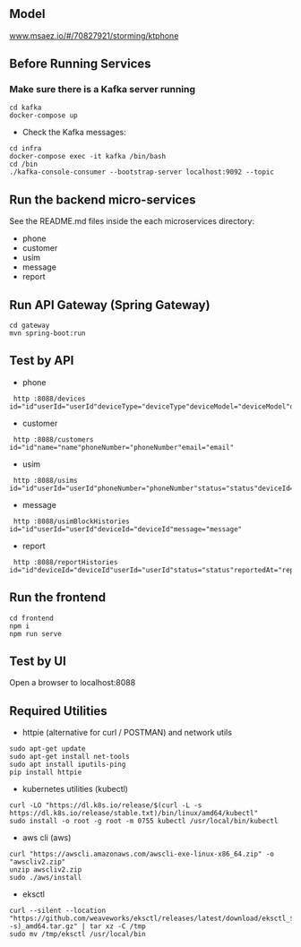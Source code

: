 # 

## Model
www.msaez.io/#/70827921/storming/ktphone

## Before Running Services
### Make sure there is a Kafka server running
```
cd kafka
docker-compose up
```
- Check the Kafka messages:
```
cd infra
docker-compose exec -it kafka /bin/bash
cd /bin
./kafka-console-consumer --bootstrap-server localhost:9092 --topic
```

## Run the backend micro-services
See the README.md files inside the each microservices directory:

- phone
- customer
- usim
- message
- report


## Run API Gateway (Spring Gateway)
```
cd gateway
mvn spring-boot:run
```

## Test by API
- phone
```
 http :8088/devices id="id"userId="userId"deviceType="deviceType"deviceModel="deviceModel"deviceStatus="deviceStatus"
```
- customer
```
 http :8088/customers id="id"name="name"phoneNumber="phoneNumber"email="email"
```
- usim
```
 http :8088/usims id="id"userId="userId"phoneNumber="phoneNumber"status="status"deviceId="deviceId"
```
- message
```
 http :8088/usimBlockHistories id="id"userId="userId"deviceId="deviceId"message="message"
```
- report
```
 http :8088/reportHistories id="id"deviceId="deviceId"userId="userId"status="status"reportedAt="reportedAt"clearedAt="clearedAt"contents="contents"
```


## Run the frontend
```
cd frontend
npm i
npm run serve
```

## Test by UI
Open a browser to localhost:8088

## Required Utilities

- httpie (alternative for curl / POSTMAN) and network utils
```
sudo apt-get update
sudo apt-get install net-tools
sudo apt install iputils-ping
pip install httpie
```

- kubernetes utilities (kubectl)
```
curl -LO "https://dl.k8s.io/release/$(curl -L -s https://dl.k8s.io/release/stable.txt)/bin/linux/amd64/kubectl"
sudo install -o root -g root -m 0755 kubectl /usr/local/bin/kubectl
```

- aws cli (aws)
```
curl "https://awscli.amazonaws.com/awscli-exe-linux-x86_64.zip" -o "awscliv2.zip"
unzip awscliv2.zip
sudo ./aws/install
```

- eksctl 
```
curl --silent --location "https://github.com/weaveworks/eksctl/releases/latest/download/eksctl_$(uname -s)_amd64.tar.gz" | tar xz -C /tmp
sudo mv /tmp/eksctl /usr/local/bin
```

